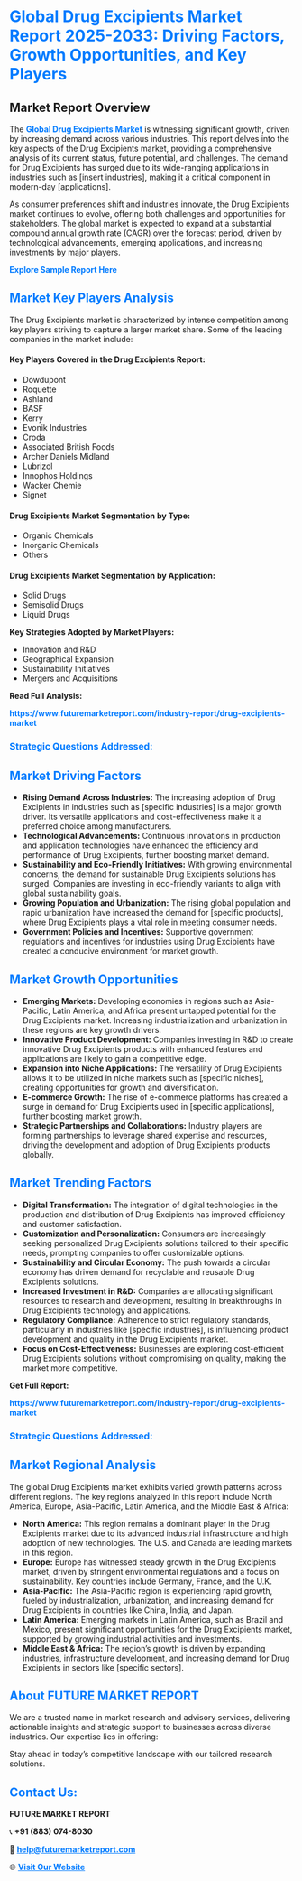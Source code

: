 <h1 style="color: #007BFF;">Global Drug Excipients Market Report 2025-2033: Driving Factors, Growth Opportunities, and Key Players</h1>

<section id="overview">
<h2>Market Report Overview</h2>
<p>The <a href="https://www.futuremarketreport.com/industry-report/drug-excipients-market" style="color: #007BFF; text-decoration: none;"><strong>Global Drug Excipients Market</strong></a> is witnessing significant growth, driven by increasing demand across various industries. This report delves into the key aspects of the Drug Excipients market, providing a comprehensive analysis of its current status, future potential, and challenges. The demand for Drug Excipients has surged due to its wide-ranging applications in industries such as [insert industries], making it a critical component in modern-day [applications].</p>
<p>As consumer preferences shift and industries innovate, the Drug Excipients market continues to evolve, offering both challenges and opportunities for stakeholders. The global market is expected to expand at a substantial compound annual growth rate (CAGR) over the forecast period, driven by technological advancements, emerging applications, and increasing investments by major players.</p>
</section>

<section id="overview">
<p><a href="https://www.futuremarketreport.com/request-sample/reportId=57901" style="color: #007BFF; text-decoration: none;"><strong>Explore Sample Report Here</strong></a></p>
</section>

<section id="key-players">
<h2 style="color: #007BFF;">Market Key Players Analysis</h2>
<p>The Drug Excipients market is characterized by intense competition among key players striving to capture a larger market share. Some of the leading companies in the market include:</p>
<h4>Key Players Covered in the Drug Excipients Report:</h4>
<ul><li>Dowdupont</li><li>Roquette</li><li>Ashland</li><li>BASF</li><li>Kerry</li><li>Evonik Industries</li><li>Croda</li><li>Associated British Foods</li><li>Archer Daniels Midland</li><li>Lubrizol</li><li>Innophos Holdings</li><li>Wacker Chemie</li><li>Signet</li></ul>
<h4>Drug Excipients Market Segmentation by Type:</h4>
<ul><li>Organic Chemicals</li><li>Inorganic Chemicals</li><li>Others</li></ul>

<h4>Drug Excipients Market Segmentation by Application:</h4>
<ul><li>Solid Drugs</li><li>Semisolid Drugs</li><li>Liquid Drugs</li></ul>
<p><strong>Key Strategies Adopted by Market Players:</strong></p>
<ul>
<li>Innovation and R&D</li>
<li>Geographical Expansion</li>
<li>Sustainability Initiatives</li>
<li>Mergers and Acquisitions</li>
</ul>
</section>

<section>
<p><strong>Read Full Analysis: </strong></p><a href="https://www.futuremarketreport.com/industry-report/drug-excipients-market" style="color: #007BFF; text-decoration: none;"><strong>https://www.futuremarketreport.com/industry-report/drug-excipients-market</strong></a>
<h3 style="color: #007BFF;">Strategic Questions Addressed:</h3>
</section>

<section id="driving-factors">
<h2 style="color: #007BFF;">Market Driving Factors</h2>
<ul>
<li><strong>Rising Demand Across Industries:</strong> The increasing adoption of Drug Excipients in industries such as [specific industries] is a major growth driver. Its versatile applications and cost-effectiveness make it a preferred choice among manufacturers.</li>
<li><strong>Technological Advancements:</strong> Continuous innovations in production and application technologies have enhanced the efficiency and performance of Drug Excipients, further boosting market demand.</li>
<li><strong>Sustainability and Eco-Friendly Initiatives:</strong> With growing environmental concerns, the demand for sustainable Drug Excipients solutions has surged. Companies are investing in eco-friendly variants to align with global sustainability goals.</li>
<li><strong>Growing Population and Urbanization:</strong> The rising global population and rapid urbanization have increased the demand for [specific products], where Drug Excipients plays a vital role in meeting consumer needs.</li>
<li><strong>Government Policies and Incentives:</strong> Supportive government regulations and incentives for industries using Drug Excipients have created a conducive environment for market growth.</li>
</ul>
</section>

<section id="growth-opportunities">
<h2 style="color: #007BFF;">Market Growth Opportunities</h2>
<ul>
<li><strong>Emerging Markets:</strong> Developing economies in regions such as Asia-Pacific, Latin America, and Africa present untapped potential for the Drug Excipients market. Increasing industrialization and urbanization in these regions are key growth drivers.</li>
<li><strong>Innovative Product Development:</strong> Companies investing in R&D to create innovative Drug Excipients products with enhanced features and applications are likely to gain a competitive edge.</li>
<li><strong>Expansion into Niche Applications:</strong> The versatility of Drug Excipients allows it to be utilized in niche markets such as [specific niches], creating opportunities for growth and diversification.</li>
<li><strong>E-commerce Growth:</strong> The rise of e-commerce platforms has created a surge in demand for Drug Excipients used in [specific applications], further boosting market growth.</li>
<li><strong>Strategic Partnerships and Collaborations:</strong> Industry players are forming partnerships to leverage shared expertise and resources, driving the development and adoption of Drug Excipients products globally.</li>
</ul>
</section>

<section id="trending-factors">
<h2 style="color: #007BFF;">Market Trending Factors</h2>
<ul>
<li><strong>Digital Transformation:</strong> The integration of digital technologies in the production and distribution of Drug Excipients has improved efficiency and customer satisfaction.</li>
<li><strong>Customization and Personalization:</strong> Consumers are increasingly seeking personalized Drug Excipients solutions tailored to their specific needs, prompting companies to offer customizable options.</li>
<li><strong>Sustainability and Circular Economy:</strong> The push towards a circular economy has driven demand for recyclable and reusable Drug Excipients solutions.</li>
<li><strong>Increased Investment in R&D:</strong> Companies are allocating significant resources to research and development, resulting in breakthroughs in Drug Excipients technology and applications.</li>
<li><strong>Regulatory Compliance:</strong> Adherence to strict regulatory standards, particularly in industries like [specific industries], is influencing product development and quality in the Drug Excipients market.</li>
<li><strong>Focus on Cost-Effectiveness:</strong> Businesses are exploring cost-efficient Drug Excipients solutions without compromising on quality, making the market more competitive.</li>
</ul>
</section>

<section>
<p><strong>Get Full Report: </strong></p><a href="https://www.futuremarketreport.com/industry-report/drug-excipients-market" style="color: #007BFF; text-decoration: none;"><strong>https://www.futuremarketreport.com/industry-report/drug-excipients-market</strong></a>
<h3 style="color: #007BFF;">Strategic Questions Addressed:</h3>
</section>


<section id="regional-analysis">
<h2 style="color: #007BFF;">Market Regional Analysis</h2>
<p>The global Drug Excipients market exhibits varied growth patterns across different regions. The key regions analyzed in this report include North America, Europe, Asia-Pacific, Latin America, and the Middle East & Africa:</p>
<ul>
<li><strong>North America:</strong> This region remains a dominant player in the Drug Excipients market due to its advanced industrial infrastructure and high adoption of new technologies. The U.S. and Canada are leading markets in this region.</li>
<li><strong>Europe:</strong> Europe has witnessed steady growth in the Drug Excipients market, driven by stringent environmental regulations and a focus on sustainability. Key countries include Germany, France, and the U.K.</li>
<li><strong>Asia-Pacific:</strong> The Asia-Pacific region is experiencing rapid growth, fueled by industrialization, urbanization, and increasing demand for Drug Excipients in countries like China, India, and Japan.</li>
<li><strong>Latin America:</strong> Emerging markets in Latin America, such as Brazil and Mexico, present significant opportunities for the Drug Excipients market, supported by growing industrial activities and investments.</li>
<li><strong>Middle East & Africa:</strong> The region’s growth is driven by expanding industries, infrastructure development, and increasing demand for Drug Excipients in sectors like [specific sectors].</li>
</ul>
</section>

<footer>
<h2 style="color: #007BFF;">About FUTURE MARKET REPORT</h2>
<p>We are a trusted name in market research and advisory services, delivering actionable insights and strategic support to businesses across diverse industries. Our expertise lies in offering:</p>

<p>Stay ahead in today’s competitive landscape with our tailored research solutions.</p>

<h2 style="color: #007BFF;">Contact Us:</h2>
<p><strong>FUTURE MARKET REPORT</strong></p>
<p>📞 <strong>+91 (883) 074-8030</strong></p>
<p>📧 <strong><a href="mailto:help@futuremarketreport.com" style="color: #007BFF;">help@futuremarketreport.com</a></strong></p>
<p>🌐 <strong><a href="https://www.futuremarketreport.com/" style="color: #007BFF;">Visit Our Website</a></strong></p>
</footer>